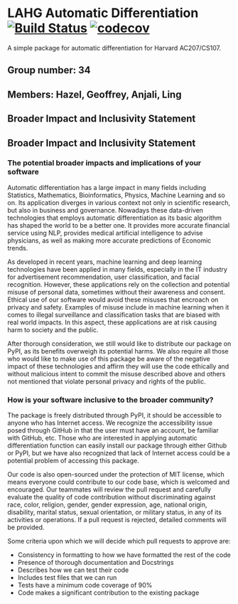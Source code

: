 # LAHG Automatic Differentiation [![Build Status](https://app.travis-ci.com/cs107-lahg/cs107-FinalProject.svg?token=EBNKXkiBqDrUCF2XhQZz&branch=main)](https://app.travis-ci.com/cs107-lahg/cs107-FinalProject) [![codecov](https://codecov.io/gh/cs107-lahg/cs107-FinalProject/branch/main/graph/badge.svg?token=8M04YJW24L)](https://codecov.io/gh/cs107-lahg/cs107-FinalProject)

A simple package for automatic differentiation for Harvard AC207/CS107.

## Group number: 34

## Members: Hazel, Geoffrey, Anjali, Ling

## Broader Impact and Inclusivity Statement

## Broader Impact and Inclusivity Statement

### The potential broader impacts and implications of your software

Automatic differentiation has a large impact in many fields including Statistics, Mathematics, Bioinformatics, Physics, Machine Learning and so on. Its application diverges in various context not only in scientific research, but also in business and governance. Nowadays these data-driven technologies that employs automatic differentiation as its basic algorithm has shaped the world to be a better one. It provides more accurate financial service using NLP, provides medical artificial intelligence to advise physicians, as well as making more accurate predictions of Economic trends.

As developed in recent years, machine learning and deep learning technologies have been applied in many fields, especially in the IT industry for advertisement recommendation, user classification, and facial recognition. However, these applications rely on the collection and potential misuse of personal data, sometimes without their awareness and consent. Ethical use of our software would avoid these misuses that encroach on privacy and safety. Examples of misuse include in machine learning when it comes to illegal surveillance and classification tasks that are biased with real world impacts. In this aspect, these applications are at risk causing harm to society and the public.

After thorough consideration, we still would like to distribute our package on PyPI, as its benefits overweigh its potential harms. We also require all those who would like to make use of this package be aware of the negative impact of these technologies and affirm they will use the code ethically and without malicious intent to commit the misuse described above and others not mentioned that violate personal privacy and rights of the public.

### How is your software inclusive to the broader community?

The package is freely distributed through PyPI, it should be accessible to anyone who has Internet access. We recognize the accessibility issue posed through GitHub in that the user must have an account, be familiar with GitHub, etc. Those who are interested in applying automatic differentiation function can easily install our package through either Github or PyPI, but we have also recognized that lack of Internet access could be a potential problem of accessing this package.

Our code is also open-sourced under the protection of MIT license, which means everyone could contribute to our code base, which is welcomed and encouraged. Our teammates will review the pull request and carefully evaluate the quality of code contribution without discriminating against race, color, religion, gender, gender expression, age, national origin, disability, marital status, sexual orientation, or military status, in any of its activities or operations. If a pull request is rejected, detailed comments will be provided.

Some criteria upon which we will decide which pull requests to approve are:
* Consistency in formatting to how we have formatted the rest of the code
* Presence of thorough documentation and Docstrings 
* Describes how we can test their code
* Includes test files that we can run
* Tests have a minimum code coverage of 90%
* Code makes a significant contribution to the existing package
